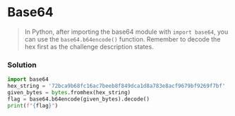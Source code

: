 # Base64

> In Python, after importing the base64 module with `import base64`, you can use the `base64.b64encode()` function. Remember to decode the hex first as the challenge description states.

### Solution

```python
import base64
hex_string = '72bca9b68fc16ac7beeb8f849dca1d8a783e8acf9679bf9269f7bf'
given_bytes = bytes.fromhex(hex_string)
flag = base64.b64encode(given_bytes).decode()
print(f"{flag}")
```

